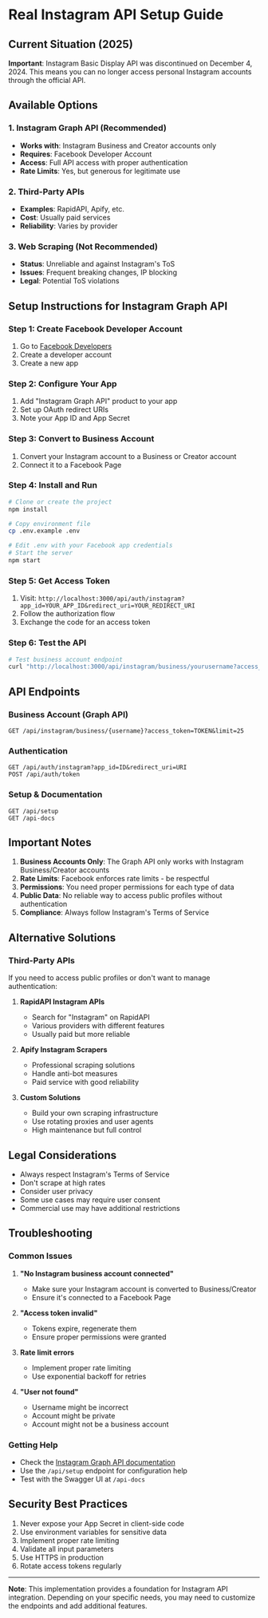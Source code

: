 # Real Instagram API Setup Guide

## Current Situation (2025)

**Important**: Instagram Basic Display API was discontinued on December 4, 2024. This means you can no longer access personal Instagram accounts through the official API.

## Available Options

### 1. Instagram Graph API (Recommended)

-   **Works with**: Instagram Business and Creator accounts only
-   **Requires**: Facebook Developer Account
-   **Access**: Full API access with proper authentication
-   **Rate Limits**: Yes, but generous for legitimate use

### 2. Third-Party APIs

-   **Examples**: RapidAPI, Apify, etc.
-   **Cost**: Usually paid services
-   **Reliability**: Varies by provider

### 3. Web Scraping (Not Recommended)

-   **Status**: Unreliable and against Instagram's ToS
-   **Issues**: Frequent breaking changes, IP blocking
-   **Legal**: Potential ToS violations

## Setup Instructions for Instagram Graph API

### Step 1: Create Facebook Developer Account

1. Go to [Facebook Developers](https://developers.facebook.com/)
2. Create a developer account
3. Create a new app

### Step 2: Configure Your App

1. Add "Instagram Graph API" product to your app
2. Set up OAuth redirect URIs
3. Note your App ID and App Secret

### Step 3: Convert to Business Account

1. Convert your Instagram account to a Business or Creator account
2. Connect it to a Facebook Page

### Step 4: Install and Run

```bash
# Clone or create the project
npm install

# Copy environment file
cp .env.example .env

# Edit .env with your Facebook app credentials
# Start the server
npm start
```

### Step 5: Get Access Token

1. Visit: `http://localhost:3000/api/auth/instagram?app_id=YOUR_APP_ID&redirect_uri=YOUR_REDIRECT_URI`
2. Follow the authorization flow
3. Exchange the code for an access token

### Step 6: Test the API

```bash
# Test business account endpoint
curl "http://localhost:3000/api/instagram/business/yourusername?access_token=YOUR_ACCESS_TOKEN"
```

## API Endpoints

### Business Account (Graph API)

```
GET /api/instagram/business/{username}?access_token=TOKEN&limit=25
```

### Authentication

```
GET /api/auth/instagram?app_id=ID&redirect_uri=URI
POST /api/auth/token
```

### Setup & Documentation

```
GET /api/setup
GET /api-docs
```

## Important Notes

1. **Business Accounts Only**: The Graph API only works with Instagram Business/Creator accounts
2. **Rate Limits**: Facebook enforces rate limits - be respectful
3. **Permissions**: You need proper permissions for each type of data
4. **Public Data**: No reliable way to access public profiles without authentication
5. **Compliance**: Always follow Instagram's Terms of Service

## Alternative Solutions

### Third-Party APIs

If you need to access public profiles or don't want to manage authentication:

1. **RapidAPI Instagram APIs**

    - Search for "Instagram" on RapidAPI
    - Various providers with different features
    - Usually paid but more reliable

2. **Apify Instagram Scrapers**

    - Professional scraping solutions
    - Handle anti-bot measures
    - Paid service with good reliability

3. **Custom Solutions**
    - Build your own scraping infrastructure
    - Use rotating proxies and user agents
    - High maintenance but full control

## Legal Considerations

-   Always respect Instagram's Terms of Service
-   Don't scrape at high rates
-   Consider user privacy
-   Some use cases may require user consent
-   Commercial use may have additional restrictions

## Troubleshooting

### Common Issues

1. **"No Instagram business account connected"**

    - Make sure your Instagram account is converted to Business/Creator
    - Ensure it's connected to a Facebook Page

2. **"Access token invalid"**

    - Tokens expire, regenerate them
    - Ensure proper permissions were granted

3. **Rate limit errors**

    - Implement proper rate limiting
    - Use exponential backoff for retries

4. **"User not found"**
    - Username might be incorrect
    - Account might be private
    - Account might not be a business account

### Getting Help

-   Check the [Instagram Graph API documentation](https://developers.facebook.com/docs/instagram-api/)
-   Use the `/api/setup` endpoint for configuration help
-   Test with the Swagger UI at `/api-docs`

## Security Best Practices

1. Never expose your App Secret in client-side code
2. Use environment variables for sensitive data
3. Implement proper rate limiting
4. Validate all input parameters
5. Use HTTPS in production
6. Rotate access tokens regularly

---

**Note**: This implementation provides a foundation for Instagram API integration. Depending on your specific needs, you may need to customize the endpoints and add additional features.
